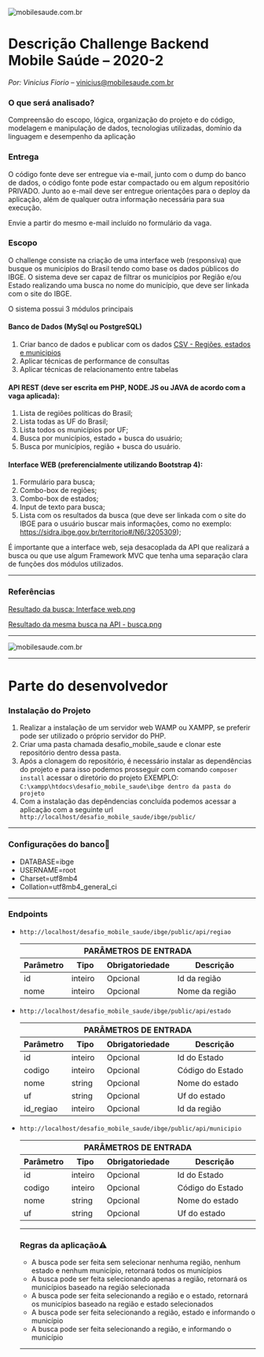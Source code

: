             
  <div class="readme file file-markup wiki-content">
    <p><img alt="mobilesaude.com.br" src="https://www.mobilesaude.com.br/challenge/2018-2/cabecalho.png"></p>
<h1 id="markdown-header-descricao-challenge-backend-mobile-saude-2020-2">Descrição Challenge Backend Mobile Saúde – 2020-2</h1>
<p><em>Por: Vinicius Fiorio</em> –  <a href="mailto:vinicius@mobilesaude.com.br" rel="nofollow">vinicius@mobilesaude.com.br</a></p>
<h3 id="markdown-header-o-que-sera-analisado">O que será analisado?</h3>
<p>Compreensão do escopo, lógica, organização do projeto e do código, modelagem e manipulação de dados, tecnologias utilizadas, domínio da linguagem e desempenho da aplicação</p>
<h3 id="markdown-header-entrega">Entrega</h3>
<p>O código fonte deve ser entregue via e-mail, junto com o dump do banco de dados, o código fonte pode estar compactado ou em algum repositório PRIVADO. Junto ao e-mail deve ser entregue orientações para o deploy da aplicação, além de qualquer outra informação necessária para sua execução. </p>
<p>Envie a partir do mesmo e-mail incluído no formulário da vaga.</p>
<h3 id="markdown-header-escopo">Escopo</h3>
<p>O challenge consiste na criação de uma interface web (responsiva) que busque os municípios do Brasil tendo como base os dados públicos do IBGE. O sistema deve ser capaz de filtrar os municípios por Região e/ou Estado realizando uma busca no nome do município, que deve ser linkada com o site do IBGE.</p>
<p>O sistema possui 3 módulos principais</p>
<h4 id="markdown-header-banco-de-dados-mysql-ou-postgresql">Banco de Dados (MySql ou PostgreSQL)</h4>
<ol>
<li>Criar banco de dados e publicar com os dados <a href="http://mobilesaude.com.br/challenge/2018-2/challenge_backend_dados_dist.zip" rel="nofollow">CSV - Regiões, estados e municipios</a></li>
<li>Aplicar técnicas de performance de consultas</li>
<li>Aplicar técnicas de relacionamento entre tabelas </li>
</ol>
<h4 id="markdown-header-api-rest-deve-ser-escrita-em-php-nodejs-ou-java-de-acordo-com-a-vaga-aplicada">API REST (deve ser escrita em PHP, NODE.JS ou JAVA de acordo com a vaga aplicada):</h4>
<ol>
<li>Lista de regiões políticas do Brasil;</li>
<li>Lista todas as UF do Brasil; </li>
<li>Lista todos os municípios por UF;</li>
<li>Busca por municípios, estado + busca do usuário;</li>
<li>Busca por municípios, região + busca do usuário.</li>
</ol>
<h4 id="markdown-header-interface-web-preferencialmente-utilizando-bootstrap-4">Interface WEB (preferencialmente utilizando Bootstrap 4):</h4>
<ol>
<li>Formulário para busca; </li>
<li>Combo-box de regiões; </li>
<li>Combo-box de estados; </li>
<li>Input de texto para busca; </li>
<li>Lista com os resultados da busca (que deve ser linkada com o site do IBGE para o usuário buscar mais informações, como no exemplo: <a class="ap-connect-link" href="https://sidra.ibge.gov.br/territorio#/N6/3205309" rel="nofollow">https://sidra.ibge.gov.br/territorio#/N6/3205309</a>); </li>
</ol>
<p>É importante que a interface web, seja desacoplada da API que realizará a busca ou que use algum Framework MVC que tenha uma separação clara de funções dos módulos utilizados. </p>
<hr>
<h3 id="markdown-header-referencias">Referências</h3>
<p><a href="http://mobilesaude.com.br/challenge/2018-2/img1.png" rel="nofollow">Resultado da busca: Interface web.png</a></p>
<p><a href="http://mobilesaude.com.br/challenge/2018-2/img2.png" rel="nofollow">Resultado da mesma busca na API - busca.png</a></p>
<hr>
<p><img alt="mobilesaude.com.br" src="https://www.mobilesaude.com.br/challenge/logo-mobilesaude-cor.png"></p>
<hr>
<h1 id="markdown-header-descricao-challenge-backend-mobile-saude-2020-2">Parte do desenvolvedor</h1> 
<p><h3 id="markdown-header-descricao-challenge-backend-mobile-saude-2020-2">Instalação do Projeto</h3></p>
<ol>
<li>Realizar a instalação de um servidor web WAMP ou XAMPP, se preferir pode ser utilizado o próprio servidor do PHP.</li>
<li>Criar uma pasta chamada desafio_mobile_saude e clonar este repositório dentro dessa pasta.</li>
<li>Após a clonagem do repositório, é necessário instalar as dependências do projeto e para isso podemos prosseguir com comando <code>composer install</code> acessar o diretório do projeto EXEMPLO: <code>C:\xampp\htdocs\desafio_mobile_saude\ibge dentro da pasta do projeto</code></li>
<li>Com a instalação das depêndencias concluída podemos acessar a aplicação com a seguinte url</li> <code>http://localhost/desafio_mobile_saude/ibge/public/</code>
</ol>
<hr>
<p><h3 id="markdown-header-descricao-challenge-backend-mobile-saude-2020-2">Configurações do banco<g-emoji class="g-emoji" alias="wrench" fallback-src="https://github.githubassets.com/images/icons/emoji/unicode/1f527.png">🔧</g-emoji></p></h3></p>
<ul>
    <li>
        DATABASE=ibge 
    </li>
    <li>
        USERNAME=root 
    </li>
    <li>
        Charset=utf8mb4 
    </li>
    <li>
        Collation=utf8mb4_general_ci 
    </li>
        
 </ul>
 <hr>
<p><h3 id="markdown-header-descricao-challenge-backend-mobile-saude-2020-2">Endpoints</h3></p>
<ul>
<p><li><code>http://localhost/desafio_mobile_saude/ibge/public/api/regiao</code></li></p>
  <table class="table table-striped table-hover table-condensed table-bordered">
  <thead>
    <tr>
      <th colspan="4" class="text-center bg-ddd">PARÂMETROS DE ENTRADA</th>
    </tr>
    <tr>
      <th width="15%">Parâmetro</th>
      <th width="15%">Tipo</th>
      <th width="15%">Obrigatoriedade</th>
      <th>Descrição</th>
    </tr>
  </thead>
  <tbody>
    <tr>
      <td>id</td>
      <td>inteiro</td>
      <td>Opcional</td>
      <td>Id da região</td>
    </tr>
    <tr>
      <td>nome</td>
      <td>inteiro</td>
      <td>Opcional</td>
      <td>Nome da região</td>
    </tr>
  </tbody>
</table>
  <p><li><code>http://localhost/desafio_mobile_saude/ibge/public/api/estado</code></li></p>
      <table class="table table-striped table-hover table-condensed table-bordered">
  <thead>
    <tr>
      <th colspan="4" class="text-center bg-ddd">PARÂMETROS DE ENTRADA</th>
    </tr>
    <tr>
      <th width="15%">Parâmetro</th>
      <th width="15%">Tipo</th>
      <th width="15%">Obrigatoriedade</th>
      <th>Descrição</th>
    </tr>
  </thead>
  <tbody>
    <tr>
      <td>id</td>
      <td>inteiro</td>
      <td>Opcional</td>
      <td>Id do Estado</td>
    </tr>
    <tr>
      <td>codigo</td>
      <td>inteiro</td>
      <td>Opcional</td>
      <td>Código do Estado</td>
    </tr>
    <tr>
      <td>nome</td>
      <td>string</td>
      <td>Opcional</td>
      <td>Nome do estado</td>
    </tr>
    <tr>
      <td>uf</td>
      <td>string</td>
      <td>Opcional</td>
      <td>Uf do estado</td>
    </tr>
    <tr>
      <td>id_regiao</td>
      <td>inteiro</td>
      <td>Opcional</td>
      <td>Id da região</td>
    </tr>
  </tbody>
</table>
  <p><li><code>http://localhost/desafio_mobile_saude/ibge/public/api/municipio</code></li></p>
 <table class="table table-striped table-hover table-condensed table-bordered">
  <thead>
    <tr>
      <th colspan="4" class="text-center bg-ddd">PARÂMETROS DE ENTRADA</th>
    </tr>
    <tr>
      <th width="15%">Parâmetro</th>
      <th width="15%">Tipo</th>
      <th width="15%">Obrigatoriedade</th>
      <th>Descrição</th>
    </tr>
  </thead>
  <tbody>
      <tr>
      <td>id</td>
      <td>inteiro</td>
      <td>Opcional</td>
      <td>Id do Estado</td>
    </tr>
    <tr>
      <td>codigo</td>
      <td>inteiro</td>
      <td>Opcional</td>
      <td>Código do Estado</td>
    </tr>
    <tr>
      <td>nome</td>
      <td>string</td>
      <td>Opcional</td>
      <td>Nome do estado</td>
    </tr>
    <tr>
      <td>uf</td>
      <td>string</td>
      <td>Opcional</td>
      <td>Uf do estado</td>
    </tr>
  </tbody>
</table>
<hr>
<p><h3 id="markdown-header-descricao-challenge-backend-mobile-saude-2020-2">Regras da aplicação<g-emoji class="g-emoji" alias="warning" fallback-src="https://github.githubassets.com/images/icons/emoji/unicode/26a0.png">⚠️</g-emoji></p></h3>
<ul>
<li>A busca pode ser feita sem selecionar nenhuma região, nenhum estado e nenhum município, retornará todos os municípios</li>
<li>A busca pode ser feita selecionando apenas a região, retornará os municípios baseado na região selecionada</li>
<li>A busca pode ser feita selecionando a região e o estado, retornará os municípios baseado na região e estado selecionados</li>
<li>A busca pode ser feita selecionando a região, estado e informando o município</li>
<li>A busca pode ser feita selecionando a região, e informando o município</li>
</ul>
<hr>


